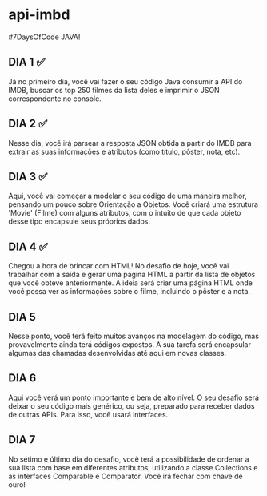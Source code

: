 # api-imbd
#7DaysOfCode JAVA!

## DIA 1 ✅
Já no primeiro dia, você vai fazer o seu código Java consumir a API do IMDB, buscar os top 250 filmes da lista deles e imprimir o JSON correspondente no console.

## DIA 2 ✅
Nesse dia, você irá parsear a resposta JSON obtida a partir do IMDB para extrair as suas informações e atributos (como título, pôster, nota, etc).

## DIA 3 ✅
Aqui, você vai começar a modelar o seu código de uma maneira melhor, pensando um pouco sobre Orientação a Objetos. Você criará uma estrutura 'Movie' (Filme) com alguns atributos, com o intuito de que cada objeto desse tipo encapsule seus próprios dados.

## DIA 4 ✅
Chegou a hora de brincar com HTML! No desafio de hoje, você vai trabalhar com a saída e gerar uma página HTML a partir da lista de objetos que você obteve anteriormente. A ideia será criar uma página HTML onde você possa ver as informações sobre o filme, incluindo o pôster e a nota.

## DIA 5
Nesse ponto, você terá feito muitos avanços na modelagem do código, mas provavelmente ainda terá códigos expostos. A sua tarefa será encapsular algumas das chamadas desenvolvidas até aqui em novas classes.

## DIA 6
Aqui você verá um ponto importante e bem de alto nível. O seu desafio será deixar o seu código mais genérico, ou seja, preparado para receber dados de outras APIs. Para isso, você usará interfaces.

## DIA 7
No sétimo e último dia do desafio, você terá a possibilidade de ordenar a sua lista com base em diferentes atributos, utilizando a classe Collections e as interfaces Comparable e Comparator. Você irá fechar com chave de ouro!

